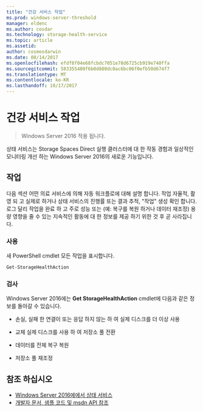 ```yaml
---
title: "건강 서비스 작업"
ms.prod: windows-server-threshold
manager: eldenc
ms.author: cosdar
ms.technology: storage-health-service
ms.topic: article
ms.assetid: 
author: cosmosdarwin
ms.date: 08/14/2017
ms.openlocfilehash: efdf8f04e68fcbdc7051e78d6725cb919e740ffa
ms.sourcegitcommit: 583355400f6b0d880dc0ac6bc06f0efb50d674f7
ms.translationtype: MT
ms.contentlocale: ko-KR
ms.lasthandoff: 10/17/2017
---
```

# <a name="health-service-actions"></a>건강 서비스 작업

> Windows Server 2016 적용 됩니다.

상태 서비스는 Storage Spaces Direct 실행 클러스터에 대 한 작동 경험과 일상적인 모니터링 개선 하는 Windows Server 2016의 새로운 기능입니다.

## <a name="actions"></a>작업  

다음 섹션 어떤 의료 서비스에 의해 자동 워크플로에 대해 설명 합니다. 작업 자율적, 촬영 되 고 실제로 하거나 상태 서비스의 진행률 또는 결과 추적, "작업" 생성 확인 합니다. 로그 달리 작업을 완료 하 고 주로 성능 또는 (예: 복구를 복원 하거나 데이터 재조정) 용량 영향을 줄 수 있는 지속적인 활동에 대 한 정보를 제공 하기 위한 것 후 곧 사라집니다.  

### <a name="usage"></a>사용  

새 PowerShell cmdlet 모든 작업을 표시합니다.  

```PowerShell
Get-StorageHealthAction  
```

### <a name="coverage"></a>검사  

Windows Server 2016에는 **Get StorageHealthAction** cmdlet에 다음과 같은 정보를 돌아갈 수 있습니다.  

-   손실, 실패 한 연결이 또는 응답 하지 않는 하 여 실제 디스크를 더 이상 사용  

-   교체 실제 디스크를 사용 하 여 저장소 풀 전환  

-   데이터를 전체 복구 복원  

-   저장소 풀 재조정  

## <a name="see-also"></a>참조 하십시오

- [Windows Server 2016에에서 상태 서비스](health-service-overview.md)
- [개발자 문서, 샘플 코드 및 msdn API 참조](https://msdn.microsoft.com/windowshealthservice)
